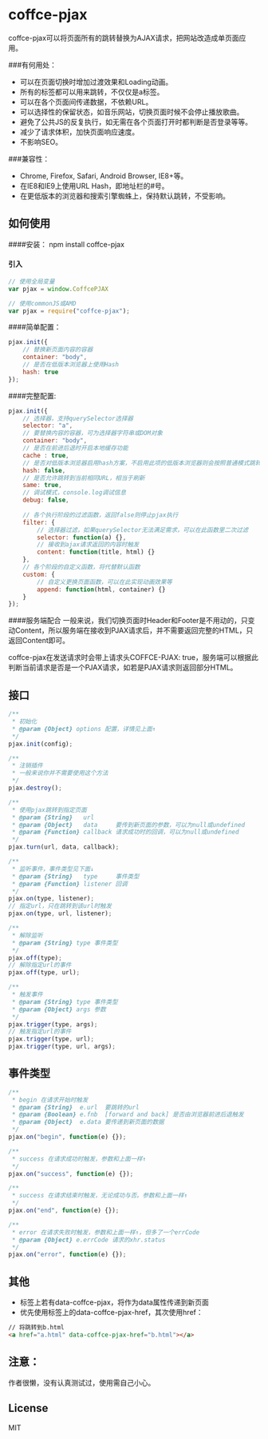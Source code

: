 coffce-pjax
===
coffce-pjax可以将页面所有的跳转替换为AJAX请求，把网站改造成单页面应用。


###有何用处：
* 可以在页面切换时增加过渡效果和Loading动画。
* 所有的标签都可以用来跳转，不仅仅是a标签。
* 可以在各个页面间传递数据，不依赖URL。
* 可以选择性的保留状态，如音乐网站，切换页面时候不会停止播放歌曲。
* 避免了公共JS的反复执行，如无需在各个页面打开时都判断是否登录等等。
* 减少了请求体积，加快页面响应速度。
* 不影响SEO。

###兼容性：
* Chrome, Firefox, Safari, Android Browser, IE8+等。
* 在IE8和IE9上使用URL Hash，即地址栏的#号。
* 在更低版本的浏览器和搜索引擎蜘蛛上，保持默认跳转，不受影响。

如何使用
---
####安装：
    npm install coffce-pjax

#### 引入
``` javascript
// 使用全局变量
var pjax = window.CoffcePJAX
```

``` javascript
// 使用commonJS或AMD
var pjax = require("coffce-pjax");
```
####简单配置：
``` javascript
pjax.init({
    // 替换新页面内容的容器
    container: "body",
    // 是否在低版本浏览器上使用Hash
    hash: true
});
```
####完整配置:
``` javascript
pjax.init({
    // 选择器，支持querySelector选择器
    selector: "a",
    // 要替换内容的容器，可为选择器字符串或DOM对象
    container: "body",
    // 是否在前进后退时开启本地缓存功能
    cache : true,
    // 是否对低版本浏览器启用hash方案，不启用此项的低版本浏览器则会按照普通模式跳转
    hash: false,
    // 是否允许跳转到当前相同URL，相当于刷新
    same: true,
    // 调试模式，console.log调试信息
    debug: false,
    
    // 各个执行阶段的过滤函数，返回false则停止pjax执行
    filter: {
        // 选择器过滤，如果querySelector无法满足需求，可以在此函数里二次过滤
        selector: function(a) {},
        // 接收到ajax请求返回的内容时触发
        content: function(title, html) {}
    },
    // 各个阶段的自定义函数，将代替默认函数
    custom: {
        // 自定义更换页面函数，可以在此实现动画效果等
        append: function(html, container) {}
    }
});
```

####服务端配合
一般来说，我们切换页面时Header和Footer是不用动的，只变动Content，所以服务端在接收到PJAX请求后，并不需要返回完整的HTML，只返回Content即可。

coffce-pjax在发送请求时会带上请求头COFFCE-PJAX: true，服务端可以根据此判断当前请求是否是一个PJAX请求，如若是PJAX请求则返回部分HTML。

接口
---
```javascript
/**
 * 初始化
 * @param {Object} options 配置，详情见上面↑
 */
pjax.init(config);
```

```javascript
/**
 * 注销插件
 * 一般来说你并不需要使用这个方法
 */
pjax.destroy();
```

```javascript
/**
 * 使用pjax跳转到指定页面
 * @param {String}   url
 * @param {Object}   data     要传到新页面的参数，可以为null或undefined
 * @param {Function} callback 请求成功时的回调，可以为null或undefined
 */
pjax.turn(url, data, callback);
```

```javascript
/**
 * 监听事件，事件类型见下面↓
 * @param {String}   type     事件类型
 * @param {Function} listener 回调
 */
pjax.on(type, listener);
// 指定url，只在跳转到该url时触发
pjax.on(type, url, listener);
```

```javascript
/**
 * 解除监听
 * @param {String} type 事件类型
 */
pjax.off(type);
// 解除指定url的事件
pjax.off(type, url);
```

```javascript
/**
 * 触发事件
 * @param {String} type 事件类型
 * @param {Object} args 参数
 */
pjax.trigger(type, args);
// 触发指定url的事件
pjax.trigger(type, url);
pjax.trigger(type, url, args);
```

事件类型
---
```javascript
/**
 * begin 在请求开始时触发
 * @param {String}  e.url  要跳转的url
 * @param {Boolean} e.fnb  [forward and back] 是否由浏览器前进后退触发
 * @param {Object}  e.data 要传递到新页面的数据
 */
pjax.on("begin", function(e) {});

/**
 * success 在请求成功时触发，参数和上面一样↑
 */
pjax.on("success", function(e) {});

/**
 * success 在请求结束时触发，无论成功与否。参数和上面一样↑
 */
pjax.on("end", function(e) {});

/**
 * error 在请求失败时触发，参数和上面一样↑，但多了一个errCode
 * @param {Object} e.errCode 请求的xhr.status
 */
pjax.on("error", function(e) {});
```
其他
---
* 标签上若有data-coffce-pjax，将作为data属性传递到新页面
* 优先使用标签上的data-coffce-pjax-href，其次使用href：
```html
// 将跳转到b.html
<a href="a.html" data-coffce-pjax-href="b.html"></a>
```

注意：
------
作者很懒，没有认真测试过，使用需自己小心。

License
-----
MIT